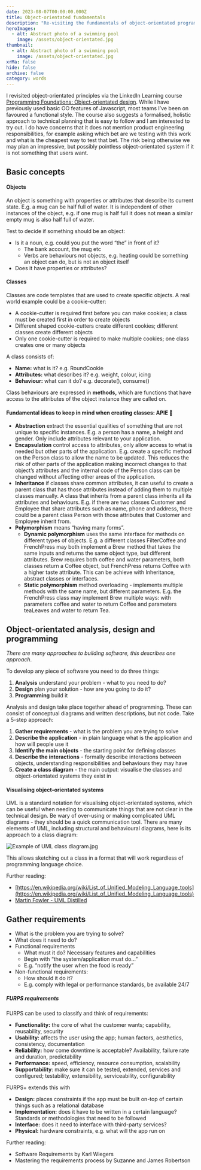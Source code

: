 ```yaml
---
date: 2023-08-07T00:00:00.000Z
title: Object-orientated fundamentals
description: "Re-visiting the fundamentals of object-orientated programming as part of improving my C# knowledge"
heroImages:
  - alt: Abstract photo of a swimming pool
    image: /assets/object-orientated.jpg
thumbnail:
  - alt: Abstract photo of a swimming pool
    image: /assets/object-orientated.jpg
xrMa: false
hide: false
archive: false
category: words
---
```


I revisited object-orientated principles via the LinkedIn Learning course [Programming Foundations: Object-orientated design](https://www.linkedin.com/learning/programming-foundations-object-oriented-design-3). While I have previously used basic OO features of Javascript, most teams I’ve been on favoured a functional style. The course also suggests a formalised, holistic approach to technical planning that is easy to follow and I am interested to try out. I do have concerns that it does not mention product engineering responsibilities, for example asking which bet are we testing with this work and what is the cheapest way to test that bet. The risk being otherwise we may plan an impressive, but possibly pointless object-orientated system if it is not something that users want.

## Basic concepts

#### Objects

An object is something with properties or attributes that describe its current state. E.g. a mug can be half full of water. It is independent of other instances of the object, e.g. if one mug is half full it does not mean a similar empty mug is also half full of water.

Test to decide if something should be an object:

- Is it a noun, e.g. could you put the word “the” in front of it?
  - The bank account, the mug etc
  - Verbs are behaviours not objects, e.g. heating could be something an object can do, but is not an object itself
- Does it have properties or attributes?

#### Classes

Classes are code templates that are used to create specific objects. A real world example could be a cookie-cutter:

- A cookie-cutter is required first before you can make cookies; a class must be created first in order to create objects
- Different shaped cookie-cutters create different cookies; different classes create different objects
- Only one cookie-cutter is required to make multiple cookies; one class creates one or many objects

A class consists of:

- **Name:** what is it? e.g. RoundCookie
- **Attributes:** what describes it? e.g. weight, colour, icing
- **Behaviour:** what can it do? e.g. decorate(), consume()

Class behaviours are expressed in **methods,** which are functions that have access to the attributes of the object instance they are called on.

#### Fundamental ideas to keep in mind when creating classes: APIE 🥧

- **Abstraction** extract the essential qualities of something that are not unique to specific instances. E.g. a person has a name, a height and gender. Only include attributes relevant to your application.
- **Encapsulation** control access to attributes, only allow access to what is needed but other parts of the application. E.g. create a specific method on the Person class to allow the name to be updated. This reduces the risk of other parts of the application making incorrect changes to that object’s attributes and the internal code of the Person class can be changed without affecting other areas of the application.
- **Inheritance** if classes share common attributes, it can useful to create a parent class that has those attributes instead of adding them to multiple classes manually. A class that inherits from a parent class inherits all its attributes and behaviours. E.g. if there are two classes Customer and Employee that share attributes such as name, phone and address, there could be a parent class Person with those attributes that Customer and Employee inherit from.
- **Polymorphism** means “having many forms”.
  - **Dynamic polymorphism** uses the same interface for methods on different types of objects. E.g. a different classes FilterCoffee and FrenchPress may both implement a Brew method that takes the same inputs and returns the same object type, but different attributes. Brew requires both coffee and water parameters, both classes return a Coffee object, but FrenchPress returns Coffee with a higher taste attribute. This can be achieve with Inheritance, abstract classes or interfaces.
  - **Static polymorphism** method overloading - implements multiple methods with the same name, but different parameters. E.g. the FrenchPress class may implement Brew multiple ways: with parameters coffee and water to return Coffee and parameters teaLeaves and water to return Tea.

## Object-orientated analysis, design and programming

_There are many approaches to building software, this describes one approach_.

To develop any piece of software you need to do three things:

1. **Analysis** understand your problem - what to you need to do?
2. **Design** plan your solution - how are you going to do it?
3. **Programming** build it

Analysis and design take place together ahead of programming. These can consist of conceptual diagrams and written descriptions, but not code. Take a 5-step approach:

1. **Gather requirements** - what is the problem you are trying to solve
2. **Describe the application** - in plain language what is the application and how will people use it
3. **Identify the main objects** - the starting point for defining classes
4. **Describe the interactions** - formally describe interactions between objects, understanding responsibilities and behaviours they may have
5. **Create a class diagram** - the main output: visualise the classes and object-orientated systems they exist in

#### Visualising object-orientated systems

UML is a standard notation for visualising object-orientated systems, which can be useful when needing to communicate things that are not clear in the technical design. Be wary of over-using or making complicated UML diagrams - they should be a quick communication tool. There are many elements of UML, including structural and behavioural diagrams, here is its approach to a class diagram:

![Example of UML class diagram.jpg](/assets/object-orientated-1.jpg)

This allows sketching out a class in a format that will work regardless of programming language choice.

Further reading:

- [https://en.wikipedia.org/wiki/List_of_Unified_Modeling_Language_tools](https://en.wikipedia.org/wiki/List_of_Unified_Modeling_Language_tools)
- [Martin Fowler - UML Distilled](https://martinfowler.com/books/uml.html)

## Gather requirements

- What is the problem you are trying to solve?
- What does it need to do?
- Functional requirements
  - What must it do? Necessary features and capabilities
  - Begin with “the system/application must do…”
  - E.g. “notify the user when the food is ready”
- Non-functional requirements:
  - How should it do it?
  - E.g. comply with legal or performance standards, be available 24/7

##### FURPS requirements

FURPS can be used to classify and think of requirements:

- **Functionality:** the core of what the customer wants; capability, reusability, security
- **Usability:** affects the user using the app; human factors, aesthetics, consistency, documentation
- **Reliability:** how come downtime is acceptable? Availability, failure rate and duration, predictability
- **Performance:** speed, efficiency, resource consumption, scalability
- **Supportability**: make sure it can be tested, extended, services and configured; testability, extensibility, serviceability, configurability

FURPS+ extends this with

- **Design:** places constraints if the app must be built on-top of certain things such as a relational database
- **Implementation:** does it have to be written in a certain language? Standards or methodologies that need to be followed
- **Interface:** does it need to interface with third-party services?
- **Physical:** hardware constraints, e.g. what will the app run on

Further reading:

- Software Requirements by Karl Wiegers
- Mastering the requirements process by Suzanne and James Robertson
